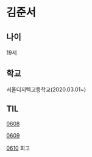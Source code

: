 # 김준서
## 나이
19세
## 학교

서울디지텍고등학교(2020.03.01~)




## TIL
[0608](./sdhs/20220608.md)

[0609](./sdhs/20220609.md)

[0610](./sdhs/20220610.md) 회고

